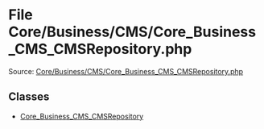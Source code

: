 File Core/Business/CMS/Core_Business_CMS_CMSRepository.php
=========

Source: [Core/Business/CMS/Core_Business_CMS_CMSRepository.php](https://github.com/PrestaShop/PrestaShop/blob/1.6.1.0/Core/Business/CMS/Core_Business_CMS_CMSRepository.php)


Classes
-------

* [Core_Business_CMS_CMSRepository](class.Core_Business_CMS_CMSRepository.md)

